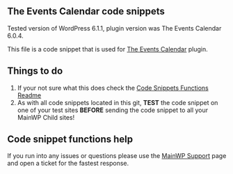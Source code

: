 ## The Events Calendar code snippets

Tested version of WordPress 6.1.1, plugin version was The Events Calendar 6.0.4.

This file is a code snippet that is used for [The Events Calendar](https://wordpress.org/plugins/the-events-calendar/) plugin. 

## Things to do

1. If your not sure what this does check the [Code Snippets Functions Readme](https://github.com/mainwp/Code-Snippets-Functions/blob/master/README.md)
2. As with all code snippets located in this git, **TEST** the code snippet on one of your test sites **BEFORE** sending the code snippet to all your MainWP Child sites!

## Code snippet functions help

If you run into any issues or questions please use the [MainWP Support](https://mainwp.com/support/) page and open a ticket for the fastest response.

